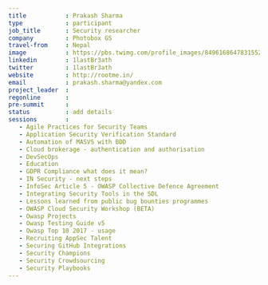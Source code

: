 ```yaml
---
title           : Prakash Sharma
type            : participant
job_title       : Security researcher
company         : Photobox GS
travel-from     : Nepal
image           : https://pbs.twimg.com/profile_images/849616864783155201/RS-tNyxm_400x400.jpg
linkedin        : 1lastBr3ath
twitter         : 1lastBr3ath
website         : http://rootme.in/
email           : prakash.sharma@yandex.com
project_leader  :  
regonline       : 
pre-summit      :
status          : add details
sessions        :
   - Agile Practices for Security Teams
   - Application Security Verification Standard
   - Automation of MASVS with BDD
   - Cloud brokerage - authentication and authorisation
   - DevSecOps
   - Education
   - GDPR Compliance what does it mean?
   - IN Security - next steps
   - InfoSec Article 5 - OWASP Collective Defence Agreement
   - Integrating Security Tools in the SDL
   - Lessons learned from public bug bounties programmes
   - OWASP Cloud Security Workshop (BETA)
   - Owasp Projects
   - Owasp Testing Guide v5
   - Owasp Top 10 2017 - usage
   - Recruiting AppSec Talent
   - Securing GitHub Integrations
   - Security Champions
   - Security Crowdsourcing
   - Security Playbooks
---
```


<!-- put more details about participant here -->
